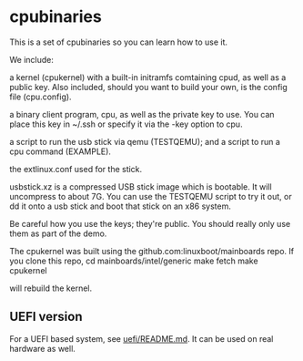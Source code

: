 # cpubinaries
This is a set of cpubinaries so you can learn how to use it.

We include:

a kernel (cpukernel) with a built-in initramfs comtaining cpud, as well as a public
key. Also included, should you want to build your own, is the config file (cpu.config).

a binary client program, cpu, as well as the private key to use. You can place this
key in ~/.ssh or specify it via the -key option to cpu.

a script to run the usb stick via qemu (TESTQEMU); and a script to run a cpu command (EXAMPLE).

the extlinux.conf used for the stick.

usbstick.xz is a compressed USB stick image which is bootable. It will uncompress to about
7G. You can use the TESTQEMU script to try it out, or dd it onto a usb stick and boot that
stick on an x86 system.

Be careful how you use the keys; they're public. You should really only use them as part
of the demo.

The cpukernel was built using the github.com:linuxboot/mainboards repo. If you clone this repo,
cd mainboards/intel/generic
make fetch
make cpukernel

will rebuild the kernel.

## UEFI version

For a UEFI based system, see [uefi/README.md](uefi/README.md). It can be used
on real hardware as well.

